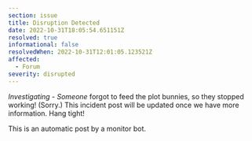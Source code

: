 ```yaml
---
section: issue
title: Disruption Detected
date: 2022-10-31T18:05:54.651151Z
resolved: true
informational: false
resolvedWhen: 2022-10-31T12:01:05.123521Z
affected:
  - Forum
severity: disrupted
---
```

*Investigating* - _Someone_ forgot to feed the plot bunnies, so they stopped working! (Sorry.) This incident post will be updated once we have more information. Hang tight!

This is an automatic post by a monitor bot.
        